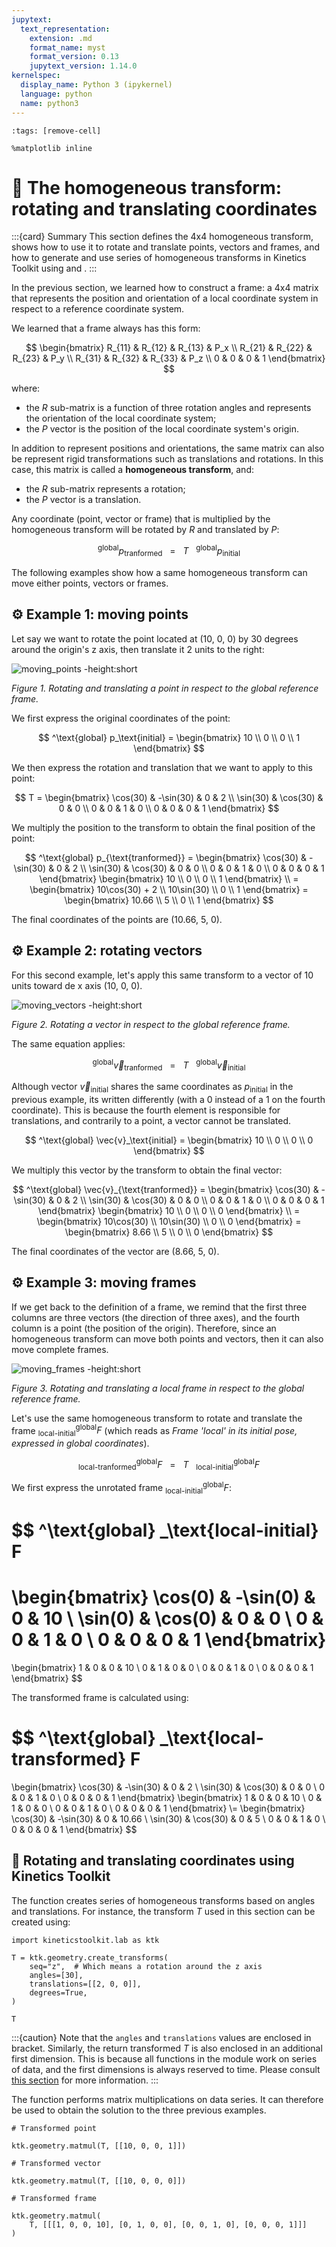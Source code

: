 ```yaml
---
jupytext:
  text_representation:
    extension: .md
    format_name: myst
    format_version: 0.13
    jupytext_version: 1.14.0
kernelspec:
  display_name: Python 3 (ipykernel)
  language: python
  name: python3
---
```


```{code-cell} ipython3
:tags: [remove-cell]

%matplotlib inline
```

# 📖 The homogeneous transform: rotating and translating coordinates

:::{card} Summary
This section defines the 4x4 homogeneous transform, shows how to use it to rotate and translate points, vectors and frames, and how to generate and use series of homogeneous transforms in Kinetics Toolkit using [](api/ktk.geometry.create_transforms.rst) and [](api/ktk.geometry.matmul.rst).
:::

In the previous section, we learned how to construct a frame: a 4x4 matrix that represents the position and orientation of a local coordinate system in respect to a reference coordinate system.

We learned that a frame always has this form:

$$
\begin{bmatrix}
R_{11} & R_{12} & R_{13} & P_x \\
R_{21} & R_{22} & R_{23} & P_y \\
R_{31} & R_{32} & R_{33} & P_z \\
0      & 0      & 0      & 1
\end{bmatrix}
$$

where:

- the $R$ sub-matrix is a function of three rotation angles and represents the orientation of the local coordinate system;
- the $P$ vector is the position of the local coordinate system's origin.

In addition to represent positions and orientations, the same matrix can also be represent rigid transformations such as translations and rotations. In this case, this matrix is called a **homogeneous transform**, and:

- the $R$ sub-matrix represents a rotation;
- the $P$ vector is a translation.

Any coordinate (point, vector or frame) that is multiplied by the homogeneous transform will be rotated by $R$ and translated by $P$:

$$
^\text{global} p_{\text{tranformed}} ~~~ = ~~~ T ~~~ ^\text{global} p_\text{initial}
$$

The following examples show how a same homogeneous transform can move either points, vectors or frames.

## ⚙️ Example 1: moving points

Let say we want to rotate the point located at (10, 0, 0) by 30 degrees around the origin's z axis, then translate it 2 units to the right:

![moving_points -height:short](_static/images/geometry_moving_points.png)

*Figure 1. Rotating and translating a point in respect to the global reference frame.*

We first express the original coordinates of the point:

$$
^\text{global} p_\text{initial} =
\begin{bmatrix}
10 \\ 0 \\ 0 \\ 1
\end{bmatrix}
$$

We then express the rotation and translation that we want to apply to this point:

$$
T =
\begin{bmatrix}
\cos(30) & -\sin(30) & 0 & 2 \\
\sin(30) & \cos(30) & 0 & 0 \\
0 & 0 & 1 & 0 \\
0 & 0 & 0 & 1
\end{bmatrix}
$$

We multiply the position to the transform to obtain the final position of the point:

$$
^\text{global} p_{\text{tranformed}} =
\begin{bmatrix}
\cos(30) & -\sin(30) & 0 & 2 \\
\sin(30) & \cos(30) & 0 & 0 \\
0 & 0 & 1 & 0 \\
0 & 0 & 0 & 1
\end{bmatrix}
\begin{bmatrix} 10 \\ 0 \\ 0 \\ 1 \end{bmatrix} \\ =
\begin{bmatrix} 10\cos(30) + 2 \\ 10\sin(30) \\ 0 \\ 1 \end{bmatrix} =
\begin{bmatrix} 10.66 \\ 5 \\ 0 \\ 1 \end{bmatrix}
$$

The final coordinates of the points are (10.66, 5, 0).

## ⚙️ Example 2: rotating vectors

For this second example, let's apply this same transform to a vector of 10 units toward de x axis (10, 0, 0).


![moving_vectors -height:short](_static/images/geometry_moving_vectors.png)

*Figure 2. Rotating a vector in respect to the global reference frame.*

The same equation applies:

$$
^\text{global} \vec{v}_{\text{tranformed}} ~~~ = ~~~ T ~~~ ^\text{global} \vec{v}_\text{initial}
$$

Although vector $\vec{v}_\text{initial}$ shares the same coordinates as $p_\text{initial}$ in the previous example, its written differently (with a 0 instead of a 1 on the fourth coordinate). This is because the fourth element is responsible for translations, and contrarily to a point, a vector cannot be translated.

$$
^\text{global} \vec{v}_\text{initial} =
\begin{bmatrix}
10 \\ 0 \\ 0 \\ 0
\end{bmatrix}
$$

We multiply this vector by the transform to obtain the final vector:

$$
^\text{global} \vec{v}_{\text{tranformed}} =
\begin{bmatrix}
\cos(30) & -\sin(30) & 0 & 2 \\
\sin(30) & \cos(30) & 0 & 0 \\
0 & 0 & 1 & 0 \\
0 & 0 & 0 & 1
\end{bmatrix}
\begin{bmatrix} 10 \\ 0 \\ 0 \\ 0 \end{bmatrix} \\ =
\begin{bmatrix} 10\cos(30) \\ 10\sin(30) \\ 0 \\ 0 \end{bmatrix} =
\begin{bmatrix} 8.66 \\ 5 \\ 0 \\ 0 \end{bmatrix}
$$

The final coordinates of the vector are (8.66, 5, 0).


## ⚙️ Example 3: moving frames

If we get back to the definition of a frame, we remind that the first three columns are three vectors (the direction of three axes), and the fourth column is a point (the position of the origin). Therefore, since an homogeneous transform can move both points and vectors, then it can also move complete frames.

![moving_frames -height:short](_static/images/geometry_moving_frames.png)

*Figure 3. Rotating and translating a local frame in respect to the global reference frame.*


Let's use the same homogeneous transform to rotate and translate the frame  $^\text{global} _\text{local-initial} F$ (which reads as *Frame 'local' in its initial pose, expressed in global coordinates*).

$$
^\text{global} _\text{local-tranformed} F ~~~ = ~~~ T ~~~ ^\text{global} _\text{local-initial} F
$$

We first express the unrotated frame $^\text{global} _\text{local-initial} F$:

$$
^\text{global} _\text{local-initial} F
=
\begin{bmatrix}
\cos(0) & -\sin(0) & 0 & 10 \\
\sin(0) & \cos(0) & 0 & 0 \\
0 & 0 & 1 & 0 \\
0 & 0 & 0 & 1
\end{bmatrix}
=
\begin{bmatrix}
1 & 0 & 0 & 10 \\
0 & 1 & 0 & 0 \\
0 & 0 & 1 & 0 \\
0 & 0 & 0 & 1
\end{bmatrix}
$$

The transformed frame is calculated using:

$$
^\text{global} _\text{local-transformed} F
=
\begin{bmatrix}
\cos(30) & -\sin(30) & 0 & 2 \\
\sin(30) & \cos(30) & 0 & 0 \\
0 & 0 & 1 & 0 \\
0 & 0 & 0 & 1
\end{bmatrix}
\begin{bmatrix}
1 & 0 & 0 & 10 \\
0 & 1 & 0 & 0 \\
0 & 0 & 1 & 0 \\
0 & 0 & 0 & 1
\end{bmatrix}
\\=
\begin{bmatrix}
\cos(30) & -\sin(30) & 0 & 10.66 \\
\sin(30) & \cos(30) & 0 & 5 \\
0 & 0 & 1 & 0 \\
0 & 0 & 0 & 1
\end{bmatrix}
$$

## 📄 Rotating and translating coordinates using Kinetics Toolkit

The function [](api/ktk.geometry.create_transforms.rst) creates series of homogeneous transforms based on angles and translations. For instance, the transform $T$ used in this section can be created using:

```{code-cell} ipython3
import kineticstoolkit.lab as ktk

T = ktk.geometry.create_transforms(
    seq="z",  # Which means a rotation around the z axis
    angles=[30],
    translations=[[2, 0, 0]],
    degrees=True,
)

T
```

:::{caution}
Note that the `angles` and `translations` values are enclosed in bracket. Similarly, the return transformed $T$ is also enclosed in an additional first dimension. This is because all functions in the [](api/ktk.geometry.rst) module work on series of data, and the first dimensions is always reserved to time. Please consult [this section](geometry_dimension_conventions.md) for more information.
:::

The function [](api/ktk.geometry.matmul.rst) performs matrix multiplications on data series. It can therefore be used to obtain the solution to the three previous examples.

```{code-cell} ipython3
# Transformed point

ktk.geometry.matmul(T, [[10, 0, 0, 1]])
```

```{code-cell} ipython3
# Transformed vector

ktk.geometry.matmul(T, [[10, 0, 0, 0]])
```

```{code-cell} ipython3
# Transformed frame

ktk.geometry.matmul(
    T, [[[1, 0, 0, 10], [0, 1, 0, 0], [0, 0, 1, 0], [0, 0, 0, 1]]]
)
```
